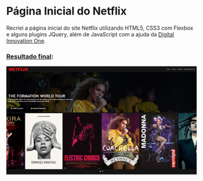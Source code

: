 # Página Inicial do Netflix
Recriei a página inicial do site Netflix utilizando HTML5, CSS3 com Flexbox e alguns plugins JQuery, além de JavaScript com a ajuda da [Digital Innovation One](https://digitalinnovation.one/).

### [Resultado final](https://nycolemendonca.github.io/netflix-page/):
<img src="img/resultado-pagina-final.png">
